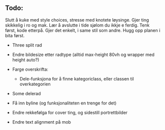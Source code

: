 ## Todo:

Slutt å kuke med style choices, stresse med knotete løysinge. Gjer ting skikkelig i ro og mak.
Lær å avslutte i tide sjølom du ikkje e ferdig. Tenk først, kode etterpå. Gjer det enkelt, i same stil som andre. Hugg opp planen i bita først.

- Three split rad
- Endre bildesize etter radtype (alltid max-height 80vh og wrapper med height auto?)
- Farge overskrifta:
  - Dele-funksjona for å finne kategoriclass, eller classen til overkategorien
- Some delerad

- Få inn byline (og funksjonaliteten en trenge for det)
- Endre rekkefølga for cover ting, og sidestill portrettbilder
- Endre text alignment på mob

